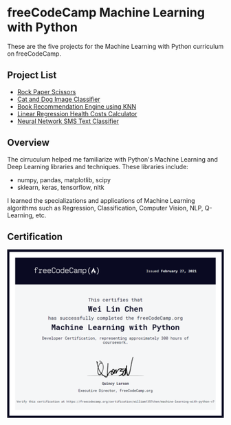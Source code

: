 # freeCodeCamp Machine Learning with Python
These are the five projects for the Machine Learning with Python curriculum on freeCodeCamp.
<br>
## Project List
* [Rock Paper Scissors](fcc-rock-paper-scissors)
* [Cat and Dog Image Classifier](fcc-cat-dog)
* [Book Recommendation Engine using KNN](fcc-book-recommendation-knn)
* [Linear Regression Health Costs Calculator](fcc-predict-health-costs-with-regression)
* [Neural Network SMS Text Classifier](fcc-sms-text-classification)

## Overview
The cirruculum helped me familiarize with Python's Machine Learning and Deep Learning libraries and techniques. These libraries include:
* numpy, pandas, matplotlib, scipy
* sklearn, keras, tensorflow, nltk

I learned the specializations and applications of Machine Learning algorithms such as Regression, Classification, Computer Vision, NLP, Q-Learning, etc.
## Certification
[![certificate](certificate.png)](https://www.freecodecamp.org/certification/william1357chen/machine-learning-with-python-v7)



